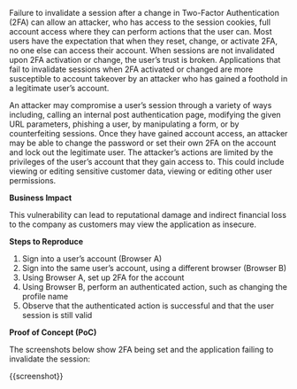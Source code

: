 Failure to invalidate a session after a change in Two-Factor Authentication (2FA) can allow an attacker, who has access to the session cookies, full account access where they can perform actions that the user can. Most users have the expectation that when they reset, change, or activate 2FA, no one else can access their account. When sessions are not invalidated upon 2FA activation or change, the user’s trust is broken. Applications that fail to invalidate sessions when 2FA activated or changed are more susceptible to account takeover by an attacker who has gained a foothold in a legitimate user’s account.

An attacker may compromise a user’s session through a variety of ways including, calling an internal post authentication page, modifying the given URL parameters, phishing a user, by manipulating a form, or by counterfeiting sessions. Once they have gained account access, an attacker may be able to change the password or set their own 2FA on the account and lock out the legitimate user. The attacker’s actions are limited by the privileges of the user’s account that they gain access to. This could include viewing or editing sensitive customer data, viewing or editing other user permissions.

**Business Impact**

This vulnerability can lead to reputational damage and indirect financial loss to the company as customers may view the application as insecure.

**Steps to Reproduce**

1. Sign into a user’s account (Browser A)
1. Sign into the same user’s account, using a different browser (Browser B)
1. Using Browser A, set up 2FA for the account
1. Using Browser B, perform an authenticated action, such as changing the profile name
1. Observe that the authenticated action is successful and that the user session is still valid

**Proof of Concept (PoC)**

The screenshots below show 2FA being set and the application failing to invalidate the session:

{{screenshot}}
